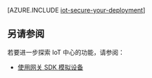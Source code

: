 <properties
 pageTitle="保护你的 IoT 部署 | Azure"
 description="如何保护你的 IoT 部署。包括保护设备预配、连接和对 IoT 中心服务的访问的指导原则"
 services="iot-hub"
 documentationCenter=""
 authors="YuriDio"
 manager="timlt"
 editor=""/>

<tags
 ms.service="iot-hub"
 ms.devlang="na"
 ms.topic="article"
 ms.tgt_pltfrm="na"
 ms.workload="na"
 ms.date="10/17/2016"
 wacn.date="01/13/2017"
 ms.author="yurid"/>


[AZURE.INCLUDE [iot-secure-your-deployment](../../includes/iot-secure-your-deployment.md)]

## 另请参阅

若要进一步探索 IoT 中心的功能，请参阅：

- [使用网关 SDK 模拟设备][lnk-gateway]

[lnk-gateway]: /documentation/articles/iot-hub-linux-gateway-sdk-simulated-device/

<!---HONumber=Mooncake_0109_2017-->
<!--Update_Description:update wording-->